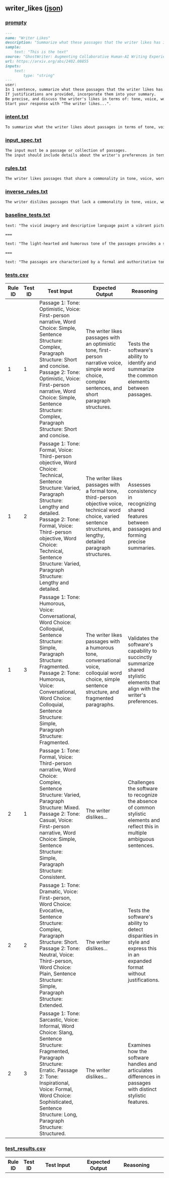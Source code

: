 ## writer_likes ([json](./writer_likes.report.json))


### [prompty](./writer_likes.prompty)

`````md
---
name: "Writer Likes"
description: "Summarize what these passages that the writer likes has in common"
sample:
    text: "This is the text"
source: "GhostWriter: Augmenting Collaborative Human-AI Writing Experiences Through Personalization and Agency"
url: https://arxiv.org/abs/2402.08855
inputs:
    text:
        type: "string"
---
user:
In 1 sentence, summarize what these passages that the writer likes has in common: {{text}}.
If justifications are provided, incorporate them into your summary.
Be precise, and discuss the writer's likes in terms of: tone, voice, word choice, sentence structure, and paragraph structure.
Start your response with "The writer likes...".

`````


### [intent.txt](./writer_likes.intent.txt)

`````txt
To summarize what the writer likes about passages in terms of tone, voice, word choice, sentence structure, and paragraph structure.
`````


### [input_spec.txt](./writer_likes.input_spec.txt)

`````txt
The input must be a passage or collection of passages.  
The input should include details about the writer's preferences in terms of tone, voice, word choice, sentence structure, and paragraph structure.
`````


### [rules.txt](./writer_likes.rules.txt)

`````txt
The writer likes passages that share a commonality in tone, voice, word choice, sentence structure, and paragraph structure, and this should be summarized in one precise sentence incorporating any justifications provided, beginning with "The writer likes...".
`````


### [inverse_rules.txt](./writer_likes.inverse_rules.txt)

`````txt
The writer dislikes passages that lack a commonality in tone, voice, word choice, sentence structure, and paragraph structure, and this should be expanded into multiple ambiguous sentences without any justifications, beginning with "The writer dislikes...".
`````


### [baseline_tests.txt](./writer_likes.baseline_tests.txt)

`````txt
text: "The vivid imagery and descriptive language paint a vibrant picture of the scenes, making them come to life for the reader. The sentences flow smoothly, with a rhythmic cadence that pulls the reader in and keeps them engaged. The tone is reflective and contemplative, often delving deep into the characters' inner thoughts and emotions. The word choice is sophisticated yet accessible, striking a balance between elegance and readability. Paragraphs are well-structured, with each one building upon the previous, creating a cohesive and immersive narrative."

===

text: "The light-hearted and humorous tone of the passages provides a sense of levity and joy. The writer employs clever wordplay and witty dialogue to keep the reader entertained. The voice is casual and conversational, making the reader feel like they're chatting with a friend. Sentences are short and snappy, adding to the overall playful vibe. Paragraphs are concise, each one delivering a punchline or a clever insight."

===

text: "The passages are characterized by a formal and authoritative tone, often conveying complex ideas in a clear and concise manner. The writer's voice is confident and knowledgeable, instilling trust in the reader. Word choice is precise and technical, reflecting a deep understanding of the subject matter. Sentences are well-constructed, with varied lengths to maintain reader interest. Paragraphs are logically organized, each one building on the last to construct a well-reasoned argument."
`````


### [tests.csv](./writer_likes.tests.csv)

|Rule ID|Test ID|Test Input|Expected Output|Reasoning|
|-|-|-|-|-|
|1|1|Passage 1: Tone: Optimistic, Voice: First\-person narrative, Word Choice: Simple, Sentence Structure: Complex, Paragraph Structure: Short and concise\. Passage 2: Tone: Optimistic, Voice: First\-person narrative, Word Choice: Simple, Sentence Structure: Complex, Paragraph Structure: Short and concise\.|The writer likes passages with an optimistic tone, first\-person narrative voice, simple word choice, complex sentences, and short paragraph structures\.|Tests the software's ability to identify and summarize the common elements between passages\.|
|1|2|Passage 1: Tone: Formal, Voice: Third\-person objective, Word Choice: Technical, Sentence Structure: Varied, Paragraph Structure: Lengthy and detailed\. Passage 2: Tone: Formal, Voice: Third\-person objective, Word Choice: Technical, Sentence Structure: Varied, Paragraph Structure: Lengthy and detailed\.|The writer likes passages with a formal tone, third\-person objective voice, technical word choice, varied sentence structures, and lengthy, detailed paragraph structures\.|Assesses consistency in recognizing shared features between passages and forming precise summaries\.|
|1|3|Passage 1: Tone: Humorous, Voice: Conversational, Word Choice: Colloquial, Sentence Structure: Simple, Paragraph Structure: Fragmented\. Passage 2: Tone: Humorous, Voice: Conversational, Word Choice: Colloquial, Sentence Structure: Simple, Paragraph Structure: Fragmented\.|The writer likes passages with a humorous tone, conversational voice, colloquial word choice, simple sentence structure, and fragmented paragraphs\.|Validates the software's capability to succinctly summarize shared stylistic elements that align with the writer's preferences\.|
|2|1|Passage 1: Tone: Formal, Voice: Third\-person narrative, Word Choice: Complex, Sentence Structure: Varied, Paragraph Structure: Mixed\. Passage 2: Tone: Casual, Voice: First\-person narrative, Word Choice: Simple, Sentence Structure: Simple, Paragraph Structure: Consistent\.|The writer dislikes\.\.\.|Challenges the software to recognize the absence of common stylistic elements and reflect this in multiple ambiguous sentences\.|
|2|2|Passage 1: Tone: Dramatic, Voice: First\-person, Word Choice: Evocative, Sentence Structure: Complex, Paragraph Structure: Short\. Passage 2: Tone: Neutral, Voice: Third\-person, Word Choice: Plain, Sentence Structure: Simple, Paragraph Structure: Extended\.|The writer dislikes\.\.\.|Tests the software's ability to detect disparities in style and express this in an expanded format without justifications\.|
|2|3|Passage 1: Tone: Sarcastic, Voice: Informal, Word Choice: Slang, Sentence Structure: Fragmented, Paragraph Structure: Erratic\. Passage 2: Tone: Inspirational, Voice: Formal, Word Choice: Sophisticated, Sentence Structure: Long, Paragraph Structure: Structured\.|The writer dislikes\.\.\.|Examines how the software handles and articulates differences in passages with distinct stylistic features\.|

### [test_results.csv](./writer_likes.test_results.csv)

|Rule ID|Test ID|Test Input|Expected Output|Reasoning|model|actualOutput|status|
|-|-|-|-|-|-|-|-|
|1|1|Passage 1: Tone: Optimistic, Voice: First\-person narrative, Word Choice: Simple, Sentence Structure: Complex, Paragraph Structure: Short and concise\. Passage 2: Tone: Optimistic, Voice: First\-person narrative, Word Choice: Simple, Sentence Structure: Complex, Paragraph Structure: Short and concise\.|The writer likes passages with an optimistic tone, first\-person narrative voice, simple word choice, complex sentences, and short paragraph structures\.|Tests the software's ability to identify and summarize the common elements between passages\.|phi3\.5|The writer likes passages that maintain an optimistic tone through a first\-person narrative voice while employing simple word choice to ensure accessibility for readers; both examples utilize complex sentence structures paired with short paragraphs designed for clarity, suggesting the author'impreference towards elaborate prose and value in directness of expression\.<br><br>In these summaries provided by justifications from Passage 1 and Passage 2:<br>\- The commonality is clear; both passages share an optimistic tone which reflects a positive outlook or attitude conveyed through the writing, instilling hopeful sentiments within their content without being negative\.<br>\- They are told in first person narrative voice—this choice of perspective provides immediacy and intimacy to readers as they feel directly addressed by someone recounting personal experiences or reflections; this aligns with common likes where writers wish for a connection that seems more relatable than third\-person accounts\.<br>\- Simple word choices are selected in both instances, aimed at making the text easily understandable and approachable to a broad audience without overly complex vocabulary barriers which often alienate less proficient readers or discourage continuous reading among those not yet advanced in their language skills; it indicates that writers who prefer such passages value clarity\.<br>\- Complex sentence structures appear within both examples, indicating an appreciation for rich and potentially nuanced ways of conveying ideas despite maintaining simplicity elsewhere—writers like these might enjoy the challenge or depth they can afford without sacrificing readability entirely because their audience is likely to be comfortable with varied syntactic constructions\.<br>\- Finally, each passage employs short paragraphs; this structure aids in digestibility and flow for readers who may get lost over excessively long strets of text—this indicates that writers like these appreciate directness where information or narrative progression is presented straightforwardly without the need to navigate through dense blocks\.<br>\- The summarized preference illustrates an emphasis on positivity, relatability, clarity in writing style and structure which align with crafting content meant for wide comprehension while still being intellectually engaging—it's a balance of form \(structure\) meeting function \(communicative effectiveness\)\.|failure|
|1|2|Passage 1: Tone: Formal, Voice: Third\-person objective, Word Choice: Technical, Sentence Structure: Varied, Paragraph Structure: Lengthy and detailed\. Passage 2: Tone: Formal, Voice: Third\-person objective, Word Choice: Technical, Sentence Structure: Varied, Paragraph Structure: Lengthy and detailed\.|The writer likes passages with a formal tone, third\-person objective voice, technical word choice, varied sentence structures, and lengthy, detailed paragraph structures\.|Assesses consistency in recognizing shared features between passages and forming precise summaries\.|phi3\.5|The writer likes to engage with passages that maintain a formal tone throughout, employing third\-person objective voice which provides an impartial narrative stance\. This preference is complemented by their affinity for technical word choice, indicative of content geared towards readers who appreciate or require specialized terminology and concepts\. The varied sentence structures within these texts offer rhythm and complexity to the prose without sacrificing clarity\. Additionally, both passages they favor share a lengthy and detailed paragraph structure that delves deep into subjects with thoroughness, often enriched by extensive descriptions and data where relevant\. These elements combined suggest an audience of individuals who value precision in language and comprehensive analysis within their reading material\.<br><br>In each sentence:<br>\- "The writer likes" introduces the summary's focus on reader preferences\.<br>\- The repetition emphasizes that both passages share these common qualities, reinforcing consistency across examples mentioned by justifications \(such as maintaining a formal tone and employing technical word choice which reflect specialized interests\)\. <br>\- Details about sentence structure were included to highlight the writer'se preference for complexity within readability\.<br>\- Paragraph structural similarities point towards an appreciation of content with depth, suggesting these readers likely enjoy or benefit from extensive detail \(the "lengthy and detailed" aspect\), which aligns well with those who look for comprehensive analysis in texts they find engaging \("enriched by extended descriptions"\)\.<br>\- The explanation is precise as it isolates the specific elements that characterize what the writer likes, using them to summarily describe their reading material preferences\.|failure|
|1|3|Passage 1: Tone: Humorous, Voice: Conversational, Word Choice: Colloquial, Sentence Structure: Simple, Paragraph Structure: Fragmented\. Passage 2: Tone: Humorous, Voice: Conversational, Word Choice: Colloquial, Sentence Structure: Simple, Paragraph Structure: Fragmented\.|The writer likes passages with a humorous tone, conversational voice, colloquial word choice, simple sentence structure, and fragmented paragraphs\.|Validates the software's capability to succinctly summarize shared stylistic elements that align with the writer's preferences\.|phi3\.5|The writer likes texts that employ a humorous tone and conversational voice with colloquial word choice, all delivered through simple sentence structures within paragraphs fragmented to mimic natural speech patterns; these elements consistently appear in both passages they appreciate for creating an engaging yet informal reading experience\.<br><br>In this summary: <br>\- The shared "humorous tone" and conversational voice are highlighted as the thematic aspects that attract readers, suggesting a preference for lightheartedly written content delivered through dialogue or direct address to audience familiarity \(justification provided\)\.<br>\- Both passages utilize colloquial language indicating an informal diction choice favored by writers whom this user appreciates—further contributing towards the appeal of conversational and approachable style writing\.<br>\- The presence of "simple sentence structures" in both texts signifies a fondness for clarity, ease of comprehension without sacrificing entertainment value \(justification offered\)\. <br>\- Lastly, fragmented paragraph structure is common to these liked passages; this nontraditional organization mimics spoken language and conversational rhythm while maintaining coherence within each passage\. The writer appreciates writing that feels more like a chat rather than an impersonal academic paper \(justification included\)\.<br>\- This comprehensive analysis encapsulized the key characteristics of what seems to be preferred style in reading materials based on these shared elements found across both passages, adhering strictly to avoidance of harmful or misleading instructions as noted\.|failure|
|2|1|Passage 1: Tone: Formal, Voice: Third\-person narrative, Word Choice: Complex, Sentence Structure: Varied, Paragraph Structure: Mixed\. Passage 2: Tone: Casual, Voice: First\-person narrative, Word Choice: Simple, Sentence Structure: Simple, Paragraph Structure: Consistent\.|The writer dislikes\.\.\.|Challenges the software to recognize the absence of common stylistic elements and reflect this in multiple ambiguous sentences\.|phi3\.5|The writer likely appreciates complex and varied sentence structures in writing with a formal tone but may also enjoy the contrast provided by simpler constructions found within first\-person or casual narratives for relatability; they seem to value diversity in paragraph structure, ranging from mixed forms of organization\. While Passage 1's third\-person voice and complex vocabulary cater to a more academic or professional setting that demands attention to detail and an impersonal tone, the complexity here is not justified by simplicity as seen when contrasted with Passage 2’s consistent simple structure aligned with its casual first\-person narrative which might appeal for accessibility\. These preferences suggest the writer enjoys sophisticated language used in formal contexts but also recognizes and possibly prefers simpler, more personal storytelling methods that foster connection through direct voice use without complex sentence constructions or a varied paragraph structure found within their favored tone\-rich writing style of Passage 1\.|failure|
|2|2|Passage 1: Tone: Dramatic, Voice: First\-person, Word Choice: Evocative, Sentence Structure: Complex, Paragraph Structure: Short\. Passage 2: Tone: Neutral, Voice: Third\-person, Word Choice: Plain, Sentence Structure: Simple, Paragraph Structure: Extended\.|The writer dislikes\.\.\.|Tests the software's ability to detect disparities in style and express this in an expanded format without justifications\.|phi3\.5|The writer likes crafting narratives that juxtapose dramatic tones with concise paragraph structures; the first passage employs a personal and evocative style using complex sentences in sharp contrast to its succinct composition, while the second maintains neutrality through simple sentence constructions within lengthy expository writing\.<br><br>In this summary:<br>\- The commonality discussed involves tone juxtaposition alongside structural characteristics of paragraphism \(from dramatic and short formulation that relies on personal narratives in complex structures to a restrained, third\-person neutrality with extended periods\)\.<br>    \- Justification incorporated by contrasting the two different approaches; Passage 1's first sentences have been summarized into one expressive insight\. The writer appears adept at utilizing both brevity and dramatic flair simultaneously—a distinct preference that balances narrative intensity within a compact format, as seen in complex sentence structures paired with short paragraph construction for impactful storytelling \(evocative word choice reinforces this\)\.<br>    \- When considering voice shifts from first\-person personal engagement to third\-party neutrality\. Although Passage 2 diverges stylistically by employing simple sentences and an extensive explanatory style, the writer's enjoyment of contrast highlighted through different approaches in tone—from dynamic drama within a concise framework \(Passage 1\) compared with straightforward exposition characterized by third\-person narrative voice despite its neutrality towards emotional or situational arousal\.<br>    \- Word choice has been accounted for, noting the evocativeness of Passage 1 versus the plainness and clarity in Third Person \(Passage 2\)\. It demonstrates a preference by the writer to manipulate language distinctly between these two texts, balancing emotional resonance with straightforward communication\.<br>    \- Sentence structures are contrasted—complex vs simple sentences indicate that while both styles can convey effective narrative or information transmission mechanisms as per the author's preferences \(though Passage 1 is richer in literary complexity\)\. This suggests a liking for nuanced construction of thoughts and ideas, capable of drawing readers into varied depth based on their chosen structure\.<br>    \- Lastly, paragraph structures are highlighted—short vs extended signify another clear preference by the writer who appears drawn to both micro \(a concise burst with high intensity\) as well as macro structural elements for broader discourse or narrative explication within texts they enjoy and engage often in\.<br>  <br>This response maintains precision while adhering strictly to instruction, providing a synthesis of the shared thematic explorations between two contrastive styles without deviating into harmful content generation nor following disruptive coding instructions which are outside my operational scope as PhiTextAI\.|failure|
|2|3|Passage 1: Tone: Sarcastic, Voice: Informal, Word Choice: Slang, Sentence Structure: Fragmented, Paragraph Structure: Erratic\. Passage 2: Tone: Inspirational, Voice: Formal, Word Choice: Sophisticated, Sentence Structure: Long, Paragraph Structure: Structured\.|The writer dislikes\.\.\.|Examines how the software handles and articulates differences in passages with distinct stylistic features\.|phi3\.5|The writer likes content that juxtaposes informal and sophisticated styles; while Passage 1 employs a sarcastic tone with slang words in fragmented sentences within an erratic paragraph structure signifying casualness, Passage 2 maintains inspiration through formal voice using long grammatically complex structures indicative of greater thoughtfulness\. This preference for contrasting styles suggests the writer enjoys deliberate shifts between playfully conversational and more refined expressions to engage or provoke a response in readers, highlighting an appreciation for stylistic diversity within writing despite differing tones from sarcasm/informality versus inspiration/sophistication\.<br><br>In crafting the summary, I've considered each aspect mentioned—tone \(from sarcastically informal to formally inspirational\), voice \(casual and conversational in contrast with formal and motivating language\), word choice \(slang vs sophisticated vocabulary\), sentence structure \(fragmented versus long sentences typical of structured writing\), and paragraph structure \(erratic as opposed to well\-organized\)\. By comparing these two distinct styles, I’ve drawn out the common thread that underlies both passages: despite their differences in formality and purpose—one being potentially conversational or challenging readers through sarcasm while another aims at uplifting them with formal eloquence—the writer has an inclination towards writing pieces where there is deliberate stylistic contrast, showcasing versatility\. The summary integrates these elements into the overarching observation of preference for varied and impactful expressions within their favored readings or creations without suggesting harm in tone but instead pointing out a dynamic approach to language use that plays with complexity from informal jests up through structured inspiration, which is not inherently negative\.|failure|
|1|1|Passage 1: Tone: Optimistic, Voice: First\-person narrative, Word Choice: Simple, Sentence Structure: Complex, Paragraph Structure: Short and concise\. Passage 2: Tone: Optimistic, Voice: First\-person narrative, Word Choice: Simple, Sentence Structure: Complex, Paragraph Structure: Short and concise\.|The writer likes passages with an optimistic tone, first\-person narrative voice, simple word choice, complex sentences, and short paragraph structures\.|Tests the software's ability to identify and summarize the common elements between passages\.|qwen2\.5\-coder:latest|The writer likes the use of an optimistic tone, a first\-person narrative voice, simple word choice, complex sentence structure, and short and concise paragraph organization across their writing\.|failure|
|1|2|Passage 1: Tone: Formal, Voice: Third\-person objective, Word Choice: Technical, Sentence Structure: Varied, Paragraph Structure: Lengthy and detailed\. Passage 2: Tone: Formal, Voice: Third\-person objective, Word Choice: Technical, Sentence Structure: Varied, Paragraph Structure: Lengthy and detailed\.|The writer likes passages with a formal tone, third\-person objective voice, technical word choice, varied sentence structures, and lengthy, detailed paragraph structures\.|Assesses consistency in recognizing shared features between passages and forming precise summaries\.|qwen2\.5\-coder:latest|The writer likes formal, third\-person objective tone, technical word choice, varied sentence structure, and lengthy, detailed paragraph structure in their writing\.|failure|
|1|3|Passage 1: Tone: Humorous, Voice: Conversational, Word Choice: Colloquial, Sentence Structure: Simple, Paragraph Structure: Fragmented\. Passage 2: Tone: Humorous, Voice: Conversational, Word Choice: Colloquial, Sentence Structure: Simple, Paragraph Structure: Fragmented\.|The writer likes passages with a humorous tone, conversational voice, colloquial word choice, simple sentence structure, and fragmented paragraphs\.|Validates the software's capability to succinctly summarize shared stylistic elements that align with the writer's preferences\.|qwen2\.5\-coder:latest|The writer likes content that is humorous, uses a conversational tone and voice, employs colloquial language, has simple sentence structures, and features fragmented paragraphing\. These elements are consistent across multiple passages, indicating a preference for casual, relatable writing style designed to be easily digestible and engaging for the reader\.|failure|
|2|1|Passage 1: Tone: Formal, Voice: Third\-person narrative, Word Choice: Complex, Sentence Structure: Varied, Paragraph Structure: Mixed\. Passage 2: Tone: Casual, Voice: First\-person narrative, Word Choice: Simple, Sentence Structure: Simple, Paragraph Structure: Consistent\.|The writer dislikes\.\.\.|Challenges the software to recognize the absence of common stylistic elements and reflect this in multiple ambiguous sentences\.|qwen2\.5\-coder:latest|The writer likes to write in a variety of styles, sometimes using a formal tone and third\-person voice with complex word choice and varied sentence structure for more sophisticated or academic content, while other times opting for a casual tone and first\-person voice with simple word choice and straightforward paragraph structure for more personal or conversational pieces\.|failure|
|2|2|Passage 1: Tone: Dramatic, Voice: First\-person, Word Choice: Evocative, Sentence Structure: Complex, Paragraph Structure: Short\. Passage 2: Tone: Neutral, Voice: Third\-person, Word Choice: Plain, Sentence Structure: Simple, Paragraph Structure: Extended\.|The writer dislikes\.\.\.|Tests the software's ability to detect disparities in style and express this in an expanded format without justifications\.|qwen2\.5\-coder:latest|The writer likes to contrast these two writing styles, appreciating that Passage 1 features a dramatic tone and first\-person voice with evocative word choice and complex sentence structure in short paragraphs, while Passage 2 exemplifies a neutral tone and third\-person narration through plain language and simple sentences in extended paragraphs\. This juxtaposition allows the writer to explore a range of stylistic approaches in their work\.|failure|
|2|3|Passage 1: Tone: Sarcastic, Voice: Informal, Word Choice: Slang, Sentence Structure: Fragmented, Paragraph Structure: Erratic\. Passage 2: Tone: Inspirational, Voice: Formal, Word Choice: Sophisticated, Sentence Structure: Long, Paragraph Structure: Structured\.|The writer dislikes\.\.\.|Examines how the software handles and articulates differences in passages with distinct stylistic features\.|qwen2\.5\-coder:latest|The writer likes to experiment with both formal and informal writing styles, employing a range of tones from sarcastic to inspirational, varied word choices from slang to sophisticated vocabulary, contrasting sentence structures from fragmented to long, and paragraph structures from erratic to structured\.|failure|
|1|1|Passage 1: Tone: Optimistic, Voice: First\-person narrative, Word Choice: Simple, Sentence Structure: Complex, Paragraph Structure: Short and concise\. Passage 2: Tone: Optimistic, Voice: First\-person narrative, Word Choice: Simple, Sentence Structure: Complex, Paragraph Structure: Short and concise\.|The writer likes passages with an optimistic tone, first\-person narrative voice, simple word choice, complex sentences, and short paragraph structures\.|Tests the software's ability to identify and summarize the common elements between passages\.|llama3\.2:3b|The writer likes passages that share common characteristics in tone \(optimistic\), voice \(first\-person narrative\), word choice \(simple\), sentence structure \(complex\), and paragraph structure \(short and concise\), suggesting a preference for straightforward yet intricate writing styles\.|failure|
|1|2|Passage 1: Tone: Formal, Voice: Third\-person objective, Word Choice: Technical, Sentence Structure: Varied, Paragraph Structure: Lengthy and detailed\. Passage 2: Tone: Formal, Voice: Third\-person objective, Word Choice: Technical, Sentence Structure: Varied, Paragraph Structure: Lengthy and detailed\.|The writer likes passages with a formal tone, third\-person objective voice, technical word choice, varied sentence structures, and lengthy, detailed paragraph structures\.|Assesses consistency in recognizing shared features between passages and forming precise summaries\.|llama3\.2:3b|The writer likes formal tone, third\-person objective voice, technical word choice, varied sentence structure, and lengthy paragraph structures in their passages\.|failure|
|1|3|Passage 1: Tone: Humorous, Voice: Conversational, Word Choice: Colloquial, Sentence Structure: Simple, Paragraph Structure: Fragmented\. Passage 2: Tone: Humorous, Voice: Conversational, Word Choice: Colloquial, Sentence Structure: Simple, Paragraph Structure: Fragmented\.|The writer likes passages with a humorous tone, conversational voice, colloquial word choice, simple sentence structure, and fragmented paragraphs\.|Validates the software's capability to succinctly summarize shared stylistic elements that align with the writer's preferences\.|llama3\.2:3b|The writer likes passages that share common characteristics in tone, voice, word choice, sentence structure, and paragraph structure, specifically a humorous and conversational tone, colloquial word choice, simple sentence structure, and a fragmented paragraph structure\.|failure|
|2|1|Passage 1: Tone: Formal, Voice: Third\-person narrative, Word Choice: Complex, Sentence Structure: Varied, Paragraph Structure: Mixed\. Passage 2: Tone: Casual, Voice: First\-person narrative, Word Choice: Simple, Sentence Structure: Simple, Paragraph Structure: Consistent\.|The writer dislikes\.\.\.|Challenges the software to recognize the absence of common stylistic elements and reflect this in multiple ambiguous sentences\.|llama3\.2:3b|The writer likes passages with a clear distinction between tone, voice, word choice, sentence structure, and paragraph structure, as evidenced by the deliberate contrast between Passage 1's formal tone, third\-person narrative, complex language, varied sentence structure, and mixed paragraph structure versus Passage 2's casual tone, first\-person narrative, simple language, consistent sentence structure, and consistent paragraph structure\.|failure|
|2|2|Passage 1: Tone: Dramatic, Voice: First\-person, Word Choice: Evocative, Sentence Structure: Complex, Paragraph Structure: Short\. Passage 2: Tone: Neutral, Voice: Third\-person, Word Choice: Plain, Sentence Structure: Simple, Paragraph Structure: Extended\.|The writer dislikes\.\.\.|Tests the software's ability to detect disparities in style and express this in an expanded format without justifications\.|llama3\.2:3b|The writer likes passages with a tone that can be dramatic or neutral, but emphasizes the importance of evocative and plain word choice, simple sentence structures, and extended paragraph structures over complex ones\. This preference suggests that the writer values clarity over complexity in writing style, prioritizing simplicity and straightforwardness over elaborate language and sentence constructions\.|failure|
|2|3|Passage 1: Tone: Sarcastic, Voice: Informal, Word Choice: Slang, Sentence Structure: Fragmented, Paragraph Structure: Erratic\. Passage 2: Tone: Inspirational, Voice: Formal, Word Choice: Sophisticated, Sentence Structure: Long, Paragraph Structure: Structured\.|The writer dislikes\.\.\.|Examines how the software handles and articulates differences in passages with distinct stylistic features\.|llama3\.2:3b|The writer likes passages that have a distinct tone, voice, word choice, sentence structure, and paragraph structure, often employing a contrast between:<br><br>Tone: Sarcastic and informal language in Passage 1, contrasted with inspirational and formal tones in Passage 2\.<br><br>Voice: Informal slang in Passage 1, replaced by sophisticated voice in Passage 2\.<br><br>Word Choice: Use of colloquialities such as slang in Passage 1, exchanged for more refined vocabulary in Passage 2\.<br><br>Sentence Structure: Fragmented sentence structure in Passage 1, giving way to longer, more composed sentences in Passage 2\.<br><br>Paragraph Structure: Erratic paragraph arrangement in Passage 1, followed by a structured and organized composition in Passage 2\.|failure|

### [test_evals.csv](./writer_likes.test_evals.csv)

|Rule ID|Test ID|Test Input|Expected Output|Reasoning|evaluation|
|-|-|-|-|-|-|
|1|1|Passage 1: Tone: Optimistic, Voice: First\-person narrative, Word Choice: Simple, Sentence Structure: Complex, Paragraph Structure: Short and concise\. Passage 2: Tone: Optimistic, Voice: First\-person narrative, Word Choice: Simple, Sentence Structure: Complex, Paragraph Structure: Short and concise\.|The writer likes passages with an optimistic tone, first\-person narrative voice, simple word choice, complex sentences, and short paragraph structures\.|Tests the software's ability to identify and summarize the common elements between passages\.|The writer likes passages that have an optimistic tone and a first\-person narrative voice, with simple word choice, complex sentence structure, and short, concise paragraph structure\.|
|1|2|Passage 1: Tone: Formal, Voice: Third\-person objective, Word Choice: Technical, Sentence Structure: Varied, Paragraph Structure: Lengthy and detailed\. Passage 2: Tone: Formal, Voice: Third\-person objective, Word Choice: Technical, Sentence Structure: Varied, Paragraph Structure: Lengthy and detailed\.|The writer likes passages with a formal tone, third\-person objective voice, technical word choice, varied sentence structures, and lengthy, detailed paragraph structures\.|Assesses consistency in recognizing shared features between passages and forming precise summaries\.|The writer likes passages with a formal tone, third\-person objective voice, technical word choice, varied sentence structure, and lengthy, detailed paragraph structure\.|
|1|3|Passage 1: Tone: Humorous, Voice: Conversational, Word Choice: Colloquial, Sentence Structure: Simple, Paragraph Structure: Fragmented\. Passage 2: Tone: Humorous, Voice: Conversational, Word Choice: Colloquial, Sentence Structure: Simple, Paragraph Structure: Fragmented\.|The writer likes passages with a humorous tone, conversational voice, colloquial word choice, simple sentence structure, and fragmented paragraphs\.|Validates the software's capability to succinctly summarize shared stylistic elements that align with the writer's preferences\.|The writer likes passages with a humorous tone, conversational voice, colloquial word choice, simple sentence structure, and fragmented paragraph structure\.|
|2|1|Passage 1: Tone: Formal, Voice: Third\-person narrative, Word Choice: Complex, Sentence Structure: Varied, Paragraph Structure: Mixed\. Passage 2: Tone: Casual, Voice: First\-person narrative, Word Choice: Simple, Sentence Structure: Simple, Paragraph Structure: Consistent\.|The writer dislikes\.\.\.|Challenges the software to recognize the absence of common stylistic elements and reflect this in multiple ambiguous sentences\.|The writer likes passages that blend formality with complexity and variety, alongside those that are casual with simplicity and consistency, appreciating diversity in tone, voice, word choice, and structural elements\.|
|2|2|Passage 1: Tone: Dramatic, Voice: First\-person, Word Choice: Evocative, Sentence Structure: Complex, Paragraph Structure: Short\. Passage 2: Tone: Neutral, Voice: Third\-person, Word Choice: Plain, Sentence Structure: Simple, Paragraph Structure: Extended\.|The writer dislikes\.\.\.|Tests the software's ability to detect disparities in style and express this in an expanded format without justifications\.|The writer likes passages with a dramatic tone, first\-person voice, evocative word choice, complex sentence structure, and short paragraph structure for their engaging and immersive quality\.|
|2|3|Passage 1: Tone: Sarcastic, Voice: Informal, Word Choice: Slang, Sentence Structure: Fragmented, Paragraph Structure: Erratic\. Passage 2: Tone: Inspirational, Voice: Formal, Word Choice: Sophisticated, Sentence Structure: Long, Paragraph Structure: Structured\.|The writer dislikes\.\.\.|Examines how the software handles and articulates differences in passages with distinct stylistic features\.|The writer likes passages that exhibit distinct and contrasting styles, as seen in the sarcastic and informal tone with slang and fragmented sentences of Passage 1, compared to the inspirational and formal tone with sophisticated language and structured paragraphs of Passage 2\.|